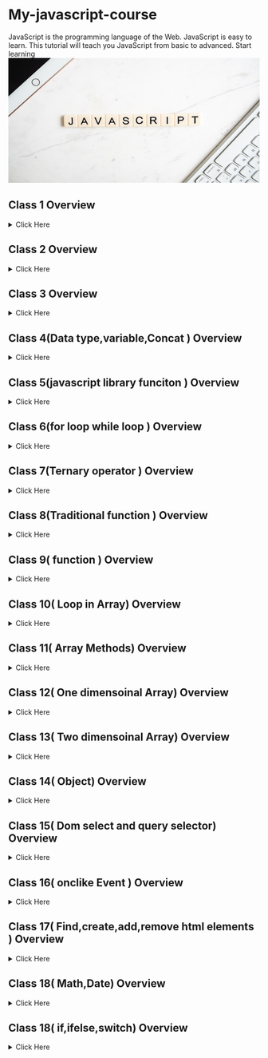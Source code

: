 
# My-javascript-course
JavaScript is the programming language of the Web. JavaScript is easy to learn. This tutorial will teach you JavaScript from basic to advanced. Start learning
<img src='./img/javascript.jpg' width='900' height= '250' >

## Class 1 Overview
<details>
<summary>Click Here </summary>

### Math 
- Math.round(x)	Returns x rounded to its nearest integer
- Math.ceil(x)	Returns x rounded up to its nearest integer
- Math.floor(x)	Returns x rounded down to its nearest integer
- Math.trunc(x)	Returns the integer part of x (new in ES6)

`javascript `
```javascript

        console.log('javascript');
        let m = Math.round(4.4);
        console.log(m);

```
1. item1
2. item2
    1. item2.1
3. item3
### text list

- [x] text1
- [x] text1
- [] text1
</details>



## Class 2 Overview
<details>
<summary>Click Here </summary>

__Problem solving__
1. Random number generate(1 to 6)
2. student name sort ascending way
3. number array sort small to large
4. Find leap yary
5. Find vowel letter 
6. Find dublicate number in a array
</details>

## Class 3 Overview
<details>
<summary>Click Here </summary>

__Boolean Values__  
Very often, in programming, you will need a data type that can only have one of two values, like
- YES / NO
- ON / OFF
- TRUE / FALSE
For this, JavaScript has a Boolean data type. It can only take the values true or false.
</details>

## Class 4(Data type,variable,Concat ) Overview
<details>
<summary>Click Here </summary>

__Data Type__  

- String
- Number
- Object
- Boolean

__variable Type__  
4 Ways to Declare a JavaScript Variable:
- Using var
- Using let
- Using const
- Using nothing  
__Concat__

`javascript `
```javascript

       let fristName = "nur naby";
        let lestName = " sohag";

        document.write(fristName + lestName);
        document.write("My name is " + fristName + "sohag .");

```
</details>

## Class 5(javascript library funciton ) Overview
<details>
<summary>Click Here </summary>

__library function__  

- length
- CharAt
- conCat
- toupperCase
- toLowerCase
- slice

</details>

## Class 6(for loop while loop ) Overview
<details>
<summary>Click Here </summary>

__for loop__  
`javascript `
```javascript
        // for loop syntex
        for (var x = 1; x <= 9; x++) {
            document.write(x);
        }

         i = 1;
        var sum2 = 0;
        while (i <= 50) {
            if (i % 3 == 0 && i % 5 == 0) {
                sum2 = sum2 + i;
                document.write(i);
            }
            i = i + 1;

        }
        document.write(sum2);

```
</details>

## Class 7(Ternary operator ) Overview
<details>
<summary>Click Here </summary>

__Ternary operator__  
`javascript `
```javascript
        var num = Number(prompt("Enter your number :"));
        var reault = num > 0 ? "positive" : "negative";
        document.write(reault);

```
</details>

## Class 8(Traditional function ) Overview
<details>
<summary>Click Here </summary>

__Traditional function__  
`javascript `
```javascript
     //sum function 
        function sum(num1, num2) {
            var sum = num1 + num2;
            return sum;
        }
        console.log(sum(4, 4));
        //substraction function
        function sub(num1, num2) {
            $result = num1 - num2;
            document.write("substractin:" + $result + "<br>");
        }
        sub(10, 5);

```
</details>

## Class 9( function ) Overview
<details>
<summary>Click Here </summary>

__Traditional function__  
`javascript `
```javascript
    //IIFES---(Immediately Invokeable Function Expressions)
     (function dispaly() {
            console.log("hello function");
        })();

         // Funciton Espression
        const dispoay2 = function displayMes() {
            console.log('hi i am ');
        }
        dispoay2();

```
</details>

## Class 10( Loop in Array) Overview
<details>
<summary>Click Here </summary>

__Loop in Array__  
`javascript `
```javascript
     let names = ["sohag", "atik", "manik", "jakir", "kabir"];
        var number = [1, 2];
        var sum = 0;
        for (let x = 0; x <= 5; x++) {
            console.log(names[x]);


        }

```
</details>

## Class 11( Array Methods) Overview
<details>
<summary>Click Here </summary>

__Array Methods__ 

- push() // add data in array last
- pop()// remove data in array last
- shift() //remove data in array frist
- unshift() // add data in arrary frist 
- splice()
- slice()
- sort()
`javascript `
```javascript
        var pushNames = names.splice(2, 0, "shoag", "jabad");
        console.log(names);
    

```
</details>

## Class 12( One dimensoinal Array) Overview
<details>
<summary>Click Here </summary>

`javascript `
```javascript
      // dispaly max number
    var score = [33, 43, 99, 70, 80, 44]
var sum = 0;

function highestScore(score) {
    var max = score[0];
    for (x = 1; x < score.length; x++) {

        if (max < score[x]) {
            max = score[x];
        }
    }
    return max;

}
var maxNumber = highestScore(score);
console.log(maxNumber);

```
</details>

## Class 13( Two dimensoinal Array) Overview
<details>
<summary>Click Here </summary>

`javascript `
```javascript
      // dispaly max number
   let playearsInfo = [
    ["atik", 99],
    ["jakir", 77],
    ["sohag", 55],
    ["asik", 44],
    ["polash", 33],
    ["manik", 22],
]
function highestScore(playearsInfo) {
    let max = playearsInfo[0][1];
    let highestScoress = playearsInfo[0][0];
    for (x = 1; x < playearsInfo.length; x++) {
        if (max < playearsInfo[x][1]) {
            highestScoress = playearsInfo[x][0];
        }
    }
    return highestScoress;

}
let high = highestScore(playearsInfo)
console.log(high);

```
</details>

## Class 14( Object) Overview
<details>
<summary>Click Here </summary>

`javascript `
```javascript
     let student = {//create object
    name: "sohag",
    age: 34,
    city: "bogra"
}

console.log(student.name);// print object

```
</details>

## Class 15( Dom select and query selector) Overview
<details>
<summary>Click Here </summary>

`javascript `
```javascript
//id selector
 document.getElementById("heding").innerHTML = "hello";
 //tage selector
 document.getElementsByTagName("h2")[1].innerHTML = "hi";
//  query selector 
 document.querySelector("#pid").innerHTML = "working on";

```
</details>

## Class 16( onclike Event ) Overview
<details>
<summary>Click Here </summary>

- onclick Event
</details>

## Class 17( Find,create,add,remove html elements ) Overview
<details>
<summary>Click Here </summary>

- 
</details>

## Class 18( Math,Date) Overview
<details>
<summary>Click Here </summary>

`javascript `
```javascript
// Math function 
var n = 5.7;
// Math.round(x) returns the nearest integer: 
console.log(Math.round(n)) + "</br>"
    // Math.ceil(x) returns the value of x rounded up to its nearest integer:  
console.log(Math.ceil(n)) + "</br>"
    // Math.floor(x) returns the value of x rounded down to its nearest integer: 
console.log(Math.floor(n)) + "</br>"
    // Math.sign(x) returns if x is negative, null or positive: 
console.log(Math.sign(n))
    // Returns a random integer from 1 to 6:
var ran = Math.floor(Math.random() * 6 + 1)
console.log(ran)
// console.log(Math.sign(n))
// Math function end
// Date function start
var dates = new Date()
console.log(dates.getDate())
console.log(dates.getFullYear())
    // Date function end
```
</details>

## Class 18( if,ifelse,switch) Overview
<details>
<summary>Click Here </summary>

`javascript `
```javascript
// switch stement
switch(expression) {
  case x:
    // code block
    break;
  case y:
    // code block
    break;
  default:
    // code block
}
```
</details>


